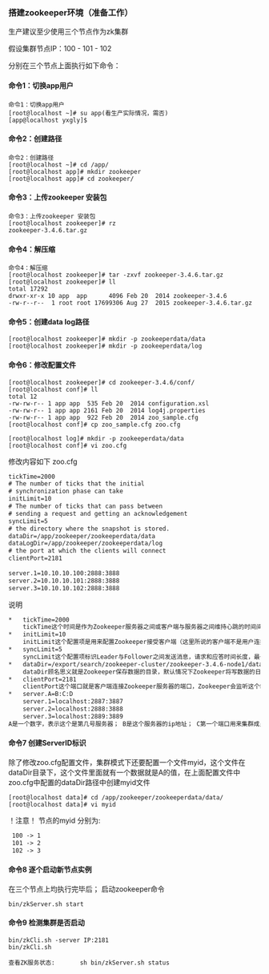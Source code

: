 ###  搭建zookeeper环境（准备工作）
生产建议至少使用三个节点作为zk集群

假设集群节点IP：100 - 101 - 102

分别在三个节点上面执行如下命令：

#### 命令1：切换app用户
```shell
命令1：切换app用户
[root@localhost ~]# su app(看生产实际情况，需否)
[app@localhost yxgly]$
```
#### 命令2：创建路径
```shell
命令2：创建路径
[root@localhost ~]# cd /app/
[root@localhost app]# mkdir zookeeper
[root@localhost app]# cd zookeeper/
```
#### 命令3：上传zookeeper 安装包
```shell
命令3：上传zookeeper 安装包
[root@localhost zookeeper]# rz 
zookeeper-3.4.6.tar.gz
```
#### 命令4：解压缩
```shell
命令4：解压缩
[root@localhost zookeeper]# tar -zxvf zookeeper-3.4.6.tar.gz 
[root@localhost zookeeper]# ll
total 17292
drwxr-xr-x 10 app  app      4096 Feb 20  2014 zookeeper-3.4.6
-rw-r--r--  1 root root 17699306 Aug 27  2015 zookeeper-3.4.6.tar.gz
```
#### 命令5：创建data log路径
```shell
[root@localhost zookeeper]# mkdir -p zookeeperdata/data
[root@localhost zookeeper]# mkdir -p zookeeperdata/log
```

#### 命令6：修改配置文件
```shell
[root@localhost zookeeper]# cd zookeeper-3.4.6/conf/
[root@localhost conf]# ll
total 12
-rw-rw-r-- 1 app app  535 Feb 20  2014 configuration.xsl
-rw-rw-r-- 1 app app 2161 Feb 20  2014 log4j.properties
-rw-rw-r-- 1 app app  922 Feb 20  2014 zoo_sample.cfg
[root@localhost conf]# cp zoo_sample.cfg zoo.cfg

[root@localhost log]# mkdir -p zookeeperdata/data
[root@localhost conf]# vi zoo.cfg 
```
修改内容如下 zoo.cfg 
```txt
tickTime=2000
# The number of ticks that the initial
# synchronization phase can take
initLimit=10
# The number of ticks that can pass between
# sending a request and getting an acknowledgement
syncLimit=5
# the directory where the snapshot is stored.
dataDir=/app/zookeeper/zookeeperdata/data
dataLogDir=/app/zookeeper/zookeeperdata/log
# the port at which the clients will connect
clientPort=2181
     
server.1=10.10.10.100:2888:3888
server.2=10.10.10.101:2888:3888
server.3=10.10.10.102:2888:3888

```
说明
```txt
*   tickTime=2000
	tickTime这个时间是作为Zookeeper服务器之间或客户端与服务器之间维持心跳的时间间隔，也就是每个tickTime时间就会发送一个心跳；
*   initLimit=10
	initLimit这个配置项是用来配置Zookeeper接受客户端（这里所说的客户端不是用户连接Zookeeper服务器的客户端，而是Zookeeper服务器集群中连接到Leader的Follower 服务器）初始化连接时最长能忍受多少个心跳时间间隔数。 当已经超过10个心跳的时间（也就是tickTime）长度后 Zookeeper 服务器还没有收到客户端的返回信息，那么表明这个客户端连接失败。总的时间长度就是 10*2000=20 秒
*   syncLimit=5
	syncLimit这个配置项标识Leader与Follower之间发送消息，请求和应答时间长度，最长不能超过多少个tickTime的时间长度，总的时间长度就是5*2000=10秒；
*   dataDir=/export/search/zookeeper-cluster/zookeeper-3.4.6-node1/data
	dataDir顾名思义就是Zookeeper保存数据的目录，默认情况下Zookeeper将写数据的日志文件也保存在这个目录里；
*   clientPort=2181
	clientPort这个端口就是客户端连接Zookeeper服务器的端口，Zookeeper会监听这个端口接受客户端的访问请求；
*   server.A=B:C:D
	server.1=localhost:2887:3887
	server.2=localhost:2888:3888
	server.3=localhost:2889:3889
A是一个数字，表示这个是第几号服务器； B是这个服务器的ip地址； C第一个端口用来集群成员的信息交换，表示的是这个服务器与集群中的Leader服务器交换信息的端口； D是在leader挂掉时专门用来进行选举leader所用。
```

#### 命令7 创建ServerID标识
除了修改zoo.cfg配置文件，集群模式下还要配置一个文件myid，这个文件在dataDir目录下，这个文件里面就有一个数据就是A的值，在上面配置文件中zoo.cfg中配置的dataDir路径中创建myid文件
```shell
[root@localhost data]# cd /app/zookeeper/zookeeperdata/data/
[root@localhost data]# vi myid
```
！注意！
节点的myid 分别为:
```txt
 100 -> 1
 101 -> 2
 102 -> 3
```
#### 命令8 逐个启动新节点实例
在三个节点上均执行完毕后；
启动zookeeper命令
```shell
bin/zkServer.sh start
```
#### 命令9 检测集群是否启动
```shell
bin/zkCli.sh -server IP:2181
bin/zkCli.sh

查看ZK服务状态:       sh bin/zkServer.sh status
```